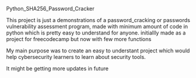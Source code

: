 Python_SHA256_Password_Cracker

This project is just a demonstrations of a password_cracking or passwords vulnerability assessment program, made with minimum amount of code in python which is pretty easy to understand for anyone.
initiallly made as a project for freecodecamp but now with few more functions

My main purpose was to create an easy to understant project which would help cybersecurity learners to learn about security tools.


It might be getting more updates in future


